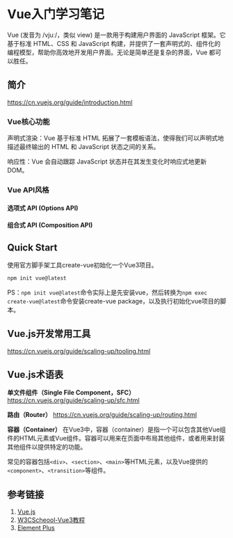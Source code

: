 # Vue入门学习笔记

Vue (发音为 /vjuː/，类似 view) 是一款用于构建用户界面的 JavaScript 框架。它基于标准 HTML、CSS 和 JavaScript 构建，并提供了一套声明式的、组件化的编程模型，帮助你高效地开发用户界面。无论是简单还是复杂的界面，Vue 都可以胜任。


## 简介

https://cn.vuejs.org/guide/introduction.html

### Vue核心功能

声明式渲染：Vue 基于标准 HTML 拓展了一套模板语法，使得我们可以声明式地描述最终输出的 HTML 和 JavaScript 状态之间的关系。

响应性：Vue 会自动跟踪 JavaScript 状态并在其发生变化时响应式地更新 DOM。


### Vue API风格

#### 选项式 API (Options API)


#### 组合式 API (Composition API)



## Quick Start

使用官方脚手架工具create-vue初始化一个Vue3项目。
```bash
npm init vue@latest
```
PS：`npm init vue@latest`命令实际上是先安装vue，然后转换为`npm exec create-vue@latest`命令安装create-vue package，以及执行初始化vue项目的脚本。


## Vue.js开发常用工具

https://cn.vuejs.org/guide/scaling-up/tooling.html


## Vue.js术语表

**单文件组件（Single File Component，SFC）**
https://cn.vuejs.org/guide/scaling-up/sfc.html

**路由（Router）**
https://cn.vuejs.org/guide/scaling-up/routing.html

**容器（Container）**
在Vue3中，容器（container）是指一个可以包含其他Vue组件的HTML元素或Vue组件。容器可以用来在页面中布局其他组件，或者用来封装其他组件以提供特定的功能。

常见的容器包括`<div>`、`<section>`、`<main>`等HTML元素，以及Vue提供的`<component>`、`<transition>`等组件。

## 参考链接

1. [Vue.js](https://cn.vuejs.org/guide/introduction.html)
2. [W3CScheool-Vue3教程](https://www.w3cschool.cn/vuejs3/)
3. [Element Plus](https://element-plus.gitee.io/zh-CN/)